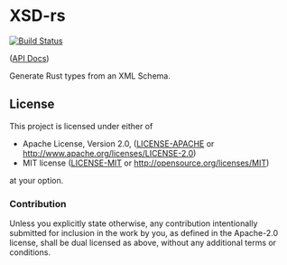 # XSD-rs

[![Build Status](https://travis-ci.com/Michael-F-Bryan/xsd-rs.svg?branch=master)](https://travis-ci.com/Michael-F-Bryan/xsd-rs)

([API Docs])

Generate Rust types from an XML Schema.

## License

This project is licensed under either of

 * Apache License, Version 2.0, ([LICENSE-APACHE](LICENSE-APACHE) or
   http://www.apache.org/licenses/LICENSE-2.0)
 * MIT license ([LICENSE-MIT](LICENSE-MIT) or
   http://opensource.org/licenses/MIT)

at your option.

### Contribution

Unless you explicitly state otherwise, any contribution intentionally
submitted for inclusion in the work by you, as defined in the Apache-2.0
license, shall be dual licensed as above, without any additional terms or
conditions.

[API Docs]: https://michael-f-bryan.github.io/xsd-rs